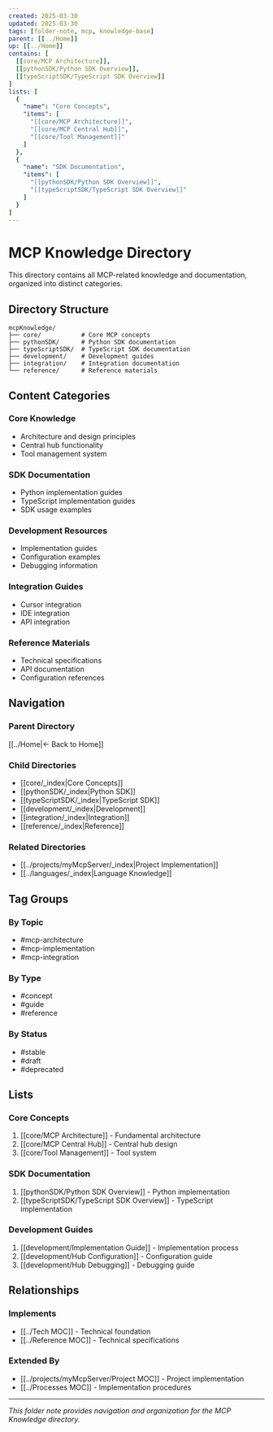 ```yaml
---
created: 2025-03-30
updated: 2025-03-30
tags: [folder-note, mcp, knowledge-base]
parent: [[../Home]]
up: [[../Home]]
contains: [
  [[core/MCP Architecture]],
  [[pythonSDK/Python SDK Overview]],
  [[typeScriptSDK/TypeScript SDK Overview]]
]
lists: [
  {
    "name": "Core Concepts",
    "items": [
      "[[core/MCP Architecture]]",
      "[[core/MCP Central Hub]]",
      "[[core/Tool Management]]"
    ]
  },
  {
    "name": "SDK Documentation",
    "items": [
      "[[pythonSDK/Python SDK Overview]]",
      "[[typeScriptSDK/TypeScript SDK Overview]]"
    ]
  }
]
---
```


# MCP Knowledge Directory

This directory contains all MCP-related knowledge and documentation, organized into distinct categories.

## Directory Structure

```
mcpKnowledge/
├── core/           # Core MCP concepts
├── pythonSDK/      # Python SDK documentation
├── typeScriptSDK/  # TypeScript SDK documentation
├── development/    # Development guides
├── integration/    # Integration documentation
└── reference/      # Reference materials
```

## Content Categories

### Core Knowledge

- Architecture and design principles
- Central hub functionality
- Tool management system

### SDK Documentation

- Python implementation guides
- TypeScript implementation guides
- SDK usage examples

### Development Resources

- Implementation guides
- Configuration examples
- Debugging information

### Integration Guides

- Cursor integration
- IDE integration
- API integration

### Reference Materials

- Technical specifications
- API documentation
- Configuration references

## Navigation

### Parent Directory

[[../Home|← Back to Home]]

### Child Directories

- [[core/_index|Core Concepts]]
- [[pythonSDK/_index|Python SDK]]
- [[typeScriptSDK/_index|TypeScript SDK]]
- [[development/_index|Development]]
- [[integration/_index|Integration]]
- [[reference/_index|Reference]]

### Related Directories

- [[../projects/myMcpServer/_index|Project Implementation]]
- [[../languages/_index|Language Knowledge]]

## Tag Groups

### By Topic

- #mcp-architecture
- #mcp-implementation
- #mcp-integration

### By Type

- #concept
- #guide
- #reference

### By Status

- #stable
- #draft
- #deprecated

## Lists

### Core Concepts

1. [[core/MCP Architecture]] - Fundamental architecture
2. [[core/MCP Central Hub]] - Central hub design
3. [[core/Tool Management]] - Tool system

### SDK Documentation

1. [[pythonSDK/Python SDK Overview]] - Python implementation
2. [[typeScriptSDK/TypeScript SDK Overview]] - TypeScript implementation

### Development Guides

1. [[development/Implementation Guide]] - Implementation process
2. [[development/Hub Configuration]] - Configuration guide
3. [[development/Hub Debugging]] - Debugging guide

## Relationships

### Implements

- [[../Tech MOC]] - Technical foundation
- [[../Reference MOC]] - Technical specifications

### Extended By

- [[../projects/myMcpServer/Project MOC]] - Project implementation
- [[../Processes MOC]] - Implementation procedures

---

_This folder note provides navigation and organization for the MCP Knowledge directory._
